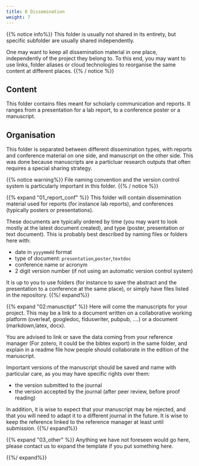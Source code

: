 ```yaml
---
title: 6 Dissemination
weight: 7
---
```


{{% notice info%}}
This folder is usually not shared in its entirety, but specific subfolder are usually shared independently.

One may want to keep all dissemination material in one place, independently of the project they belong to.
To this end, you may want to use links,
folder aliases or cloud technologies to reorganise the same content at different places.
{{% / notice %}}

## Content

This folder contains files meant for scholarly communication and reports. It ranges from a presentation for a lab report,
to a conference poster or a manuscript.

## Organisation

This folder is separated between different dissemination types, with reports and conference material on one side,
and manuscript on the other side.
This was done because manuscripts are a particluar research outputs that often requires a special sharing strategy.

{{% notice warning%}}
File naming convention and the version control system is particularly important in this folder.
{{% / notice %}}

{{% expand "01_report_conf" %}}
This folder will contain dissemination material used for reports (for instance lab reports),
and conferences (typically posters or presentations).

These documents are typically ordered by time (you may want to look mostly at the latest document created),
and type (poster, presentation or text document).
This is probably best described by naming files or folders here with:

- date in `yyyymmdd` format
- type of document: `presentation`,`poster`,`textdoc`
- conference name or acronym
- 2 digit version number (if not using an automatic version control system)

It is up to you to use folders (for instance to save the abstract and the presentation to a conference at the same place),
or simply have files listed in the repository.
{{%/  expand%}}

{{% expand "02:manusctipt" %}}
Here will come the manuscripts for your project.
This may be a link to a document written on a collaborative working platform (overleaf, googledoc, fiduswriter, pubpub, ....)
or a document (markdown,latex, docx).

You are advised to link or save the data coming from your reference manager
(For zotero, it could be the bibtex export) in the same folder,
and explain in a readme file how people should collaborate in the edition of the manuscript.

Important versions of the manuscript should be saved and name with particular care, as you may have specific rights over them:

- the version submitted to the journal
- the version accepted by the journal (after peer review, before proof reading)

In addition, it is wise to expect that your manuscript may be rejected,
and that you will need to adapt it to a different journal in the future.
It is wise to keep the reference linked to the reference manager at least until submission.
{{%/  expand%}}

{{% expand "03_other" %}}
Anything we have not foreseen would go here, please contact us to expand the template if you put something here.

{{%/  expand%}}
